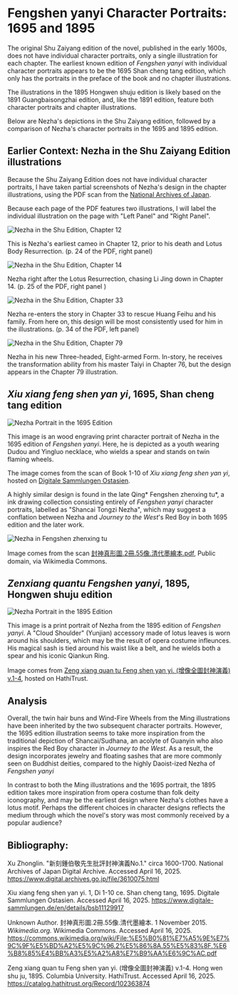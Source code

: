# Fengshen yanyi Character Portraits: 1695 and 1895

The original Shu Zaiyang edition of the novel, published in the early 1600s, does not have individual character portraits, only a single illustration for each chapter. The earliest known edition of *Fengshen yanyi* with individual character portraits appears to be the 1695 Shan cheng tang edition, which only has the portraits in the preface of the book and no chapter illustrations.

The illustrations in the 1895 Hongwen shuju edition is likely based on the 1891 Guangbaisongzhai edition, and, like the 1891 edition, feature both character portraits and chapter illustrations.

Below are Nezha's depictions in the Shu Zaiyang edition, followed by a comparison of Nezha's character portraits in the 1695 and 1895 edition.

## Earlier Context: Nezha in the Shu Zaiyang Edition illustrations

Because the Shu Zaiyang Edition does not have individual character portraits, I have taken partial screenshots of Nezha's design in the chapter illustrations, using the PDF scan from the [National Archives of Japan](https://www.digital.archives.go.jp/img/4216020). 

Because each page of the PDF features two illustrations, I will label the individual illustration on the page with "Left Panel" and "Right Panel".

![Nezha in the Shu Edition, Chapter 12](https://ryinsilverfish.github.io/media/NezhaChapter12.png)

This is Nezha's earliest cameo in Chapter 12, prior to his death and Lotus Body Resurrection. (p. 24 of the PDF, right panel)

![Nezha in the Shu Edition, Chapter 14](https://ryinsilverfish.github.io/media/NezhaChapter14.png)

Nezha right after the Lotus Resurrection, chasing Li Jing down in Chapter 14. (p. 25 of the PDF, right panel )

![Nezha in the Shu Edition, Chapter 33](https://ryinsilverfish.github.io/media/NezhaChapter33.png)

Nezha re-enters the story in Chapter 33 to rescue Huang Feihu and his family. From here on, this design will be most consistently used for him in the illustrations. (p. 34 of the PDF, left panel)

![Nezha in the Shu Edition, Chapter 79](https://ryinsilverfish.github.io/media/NezhaChapter79.png)

Nezha in his new Three-headed, Eight-armed Form. In-story, he receives the transformation ability from his master Taiyi in Chapter 76, but the design appears in the Chapter 79 illustration.

## *Xiu xiang feng shen yan yi*, 1695, Shan cheng tang edition

![Nezha Portrait in the 1695 Edition](https://api.digitale-sammlungen.de/iiif/image/v2/bsb11129917_00038/full/full/0/default.jpg) 

This image is an wood engraving print character portrait of Nezha in the 1695 edition of *Fengshen yanyi*. Here, he is depicted as a youth wearing Dudou and Yingluo necklace, who wields a spear and stands on twin flaming wheels.

The image comes from the scan of Book 1-10 of *Xiu xiang feng shen yan yi*, hosted on [Digitale Sammlungen Ostasien](https://ostasien.digitale-sammlungen.de/view/bsb11129917?page=38,39).

A highly similar design is found in the late Qing* Fengshen zhenxing tu*, a ink drawing collection consisting entirely of *Fengshen yanyi* character portraits, labelled as "Shancai Tongzi Nezha", which may suggest a conflation between Nezha and *Journey to the West*'s Red Boy in both 1695 edition and the later work.

![Nezha in Fengshen zhenxing tu](https://upload.wikimedia.org/wikipedia/commons/thumb/5/5c/%E5%B0%81%E7%A5%9E%E7%9C%9F%E5%BD%A2%E5%9C%96.2%E5%86%8A.55%E5%83%8F.%E6%B8%85%E4%BB%A3%E5%A2%A8%E7%B9%AA%E6%9C%AC.pdf/page31-679px-%E5%B0%81%E7%A5%9E%E7%9C%9F%E5%BD%A2%E5%9C%96.2%E5%86%8A.55%E5%83%8F.%E6%B8%85%E4%BB%A3%E5%A2%A8%E7%B9%AA%E6%9C%AC.pdf.jpg)

Image comes from the scan [封神真形圖.2冊.55像.清代墨繪本.pdf](https://upload.wikimedia.org/wikipedia/commons/5/5c/%E5%B0%81%E7%A5%9E%E7%9C%9F%E5%BD%A2%E5%9C%96.2%E5%86%8A.55%E5%83%8F.%E6%B8%85%E4%BB%A3%E5%A2%A8%E7%B9%AA%E6%9C%AC.pdf), Public domain, via Wikimedia Commons.


## *Zenxiang quantu Fengshen yanyi*, 1895, Hongwen shuju edition

![Nezha Portrait in the 1895 Edition](https://ryinsilverfish.github.io/media/Nezha1895.jpg)

This image is a print portrait of Nezha from the 1895 edition of *Fengshen yanyi*. A "Cloud Shoulder" (Yunjian) accessory made of lotus leaves is worn around his shoulders, which may be the result of opera costume infleunces. His magical sash is tied around his waist like a belt, and he wields both a spear and his iconic Qiankun Ring.

Image comes from [Zeng xiang quan tu Feng shen yan yi. (增像全圖封神演義) v.1-4](https://babel.hathitrust.org/cgi/pt?id=nnc1.cu05117771&seq=132), hosted on HathiTrust.

## Analysis

Overall, the twin hair buns and Wind-Fire Wheels from the Ming illustrations have been inherited by the two subsequent character portraits. However, the 1695 edition illustration seems to take more inspiration from the traditional depiction of Shancai/Sudhana, an acolyte of Guanyin who also inspires the Red Boy character in *Journey to the West*. As a result, the design incorporates jewelry and floating sashes that are more commonly seen on Buddhist deities, compared to the highly Daoist-ized Nezha of *Fengshen yanyi*

In contrast to both the Ming illustrations and the 1695 portrait, the 1895 edition takes more inspiration from opera costume than folk deity iconography, and may be the earliest design where Nezha's clothes have a lotus motif. Perhaps the different choices in character designs reflects the medium through which the novel's story was most commonly received by a popular audience?

## Bibliography:

Xu Zhonglin. "新刻鍾伯敬先生批評封神演義No.1." circa 1600-1700. National Archives of Japan Digital Archive. Accessed April 16, 2025. https://www.digital.archives.go.jp/file/3610075.html

Xiu xiang feng shen yan yi. 1, Di 1-10 ce. Shan cheng tang, 1695. Digitale Sammlungen Ostasien. Accessed April 16, 2025. https://www.digitale-sammlungen.de/en/details/bsb11129917

Unknown Author. 封神真形圖.2冊.55像.清代墨繪本. 1 November 2015. *Wikimedia.org.* Wikimedia Commons. Accessed April 16, 2025. https://commons.wikimedia.org/wiki/File:%E5%B0%81%E7%A5%9E%E7%9C%9F%E5%BD%A2%E5%9C%96.2%E5%86%8A.55%E5%83%8F.%E6%B8%85%E4%BB%A3%E5%A2%A8%E7%B9%AA%E6%9C%AC.pdf

Zeng xiang quan tu Feng shen yan yi. (增像全圖封神演義) v.1-4. Hong wen shu ju, 1895. Columbia University. HathiTrust. Accessed April 16, 2025. https://catalog.hathitrust.org/Record/102363874